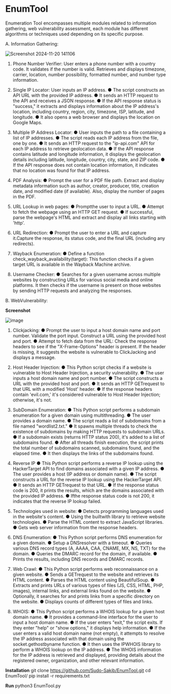# EnumTool
Enumeration Tool encompasses multiple modules related to information gathering, web vulnerability assessment, each module has different algorithms or techniques used depending on its specific purpose.

A. Information Gathering:

![Screenshot 2024-11-20 141106](https://github.com/user-attachments/assets/7d41f77a-1055-4ef2-a4db-c798ec181f0a)

 1. Phone Number Verifier:
    User enters a phone number with a country code.
    It validates if the number is valid.
    Retrieves and displays timezone, carrier, location, number possibility, formatted number, and number type information.
 
 2. Single IP Locator:
    User inputs an IP address.
   ● The script constructs an API URL with the provided IP address.
   ● It sends an HTTP request to the API and receives a JSON response.
   ● If the API response status is "success," it extracts and displays information about the IP address's location, including country, region, city, timezone,          ISP, latitude, and longitude.
   ● It also opens a web browser and displays the location on Google Maps.
 
 3. Multiple IP Address Locator:
   ● User inputs the path to a file containing a list of IP addresses.
   ● The script reads each IP address from the file, one by one.
   ● It sends an HTTP request to the "ip-api.com" API for each IP address to retrieve geolocation data.
   ● If the API response contains latitude and longitude information, it displays the geolocation details including latitude, longitude, country, city, state, and      ZIP code.
   ● If the API response does not contain location information, it indicates that no location was found for that IP address.
 
 4. PDF Analysis:
   ● Prompt the user for a PDF file path. Extract and display metadata information such as author, creator, producer, title, creation date, and modified date (if available). Also, display the number of pages in the PDF.
 
 6. URL Lookup in web pages:
   ● Promptthe user to input a URL.
   ● Attempt to fetch the webpage using an HTTP GET request.
   ● If successful, parse the webpage's HTML and extract and display all links starting with 'http'.
 
 7. URL Redirection:
   ● Prompt the user to enter a URL and capture it.Capture the response, its status code, and the final URL (including any redirects).
 
 8. Wayback Enumeration:
   ● Define a function check_wayback_availability(target): This function checks if a given target URL is available in the Wayback Machine archive.

 9. Username Checker:
 ● Searches for a given username across multiple websites by constructing URLs for various social media and online platforms. It then checks if the username is       present on those websites by sending HTTP requests and analyzing the responses.
 
B. WebVulnerability:

**Screenshot**

![image](https://github.com/user-attachments/assets/50180c7b-2f7f-4f0f-b5b7-9796722aa532)

 1. Clickjacking:
   ● Prompt the user to input a host domain name and port number. Validate the port input. Construct a URL using the provided host and port.
   ● Attempt to fetch data from the URL: Check the response headers to see if the "X-Frame-Options" header is present. If the header is missing, it suggests the       website is vulnerable to ClickJacking and displays a message.
 
 2. Host Header Injection:
   ● This Python script checks if a website is vulnerable to Host Header Injection, a security vulnerability.
   ● The user inputs a host domain name and port number.
   ● The script constructs a URL with the provided host and port.
   ● It sends an HTTP GETrequest to that URL with a modified 'Host' header.
   ● If the response headers contain 'evil.com,' it's considered vulnerable to Host Header Injection; otherwise, it's not.
 
 3. SubDomain Enumeration:
   ● This Python script performs a subdomain enumeration for a given domain using multithreading.
   ● The user provides a domain name.
   ● The script reads a list of subdomains from a file named "wordlist2.txt."
   ● It spawns multiple threads to check the existence of subdomains by making HTTP requests to subdomain URLs.
   ● If a subdomain exists (returns HTTP status 200), it's added to a list of subdomains found.
   ● After all threads finish execution, the script prints the total number of subdomains scanned, subdomains found, and the elapsed time.
   ● It then displays the links of the subdomains found.
 
 4. Reverse IP
   ● This Python script performs a reverse IP lookup using the HackerTarget API to find domains associated with a given IP address.
   ● The user provides a host (IP address or domain name).
   ● The script constructs a URL for the reverse IP lookup using the HackerTarget API.
   ● It sends an HTTP GETrequest to that URL.
   ● If the response status code is 200, it prints the results, which are the domains associated with the provided IP address.
   ● Ifthe response status code is not 200, it indicates that the reverse IP lookup failed.
 
 5. Technologies used in website:
   ● Detects programming languages used in the website's content.
   ● Using the builtwith library to retrieve website technologies.
   ● Parse the HTML content to extract JavaScript libraries.
   ● Gets web server information from the response headers.
 
 6. DNS Enumeration:
   ● This Python script performs DNS enumeration for a given domain.
   ● Setup a DNSresolver with a timeout.
   ● Queries various DNS record types (A, AAAA, CAA, CNAME, MX, NS, TXT) for the domain.
   ● Queries the DMARC record for the domain, if available.
   ● Prints the results, including DNS records and DMARC records.
 
 7. Web Crawl:
   ● This Python script performs web reconnaissance on a given website.
   ● Sends a GETrequest to the website and retrieves its HTML content.
   ● Parses the HTML content using BeautifulSoup.
   ● Extracts and prints URLs of various types of files (JS, CSS, HTML, PHP, images), internal links, and external links found on the website.
   ● Optionally, it searches for and prints links from a specific directory on the website.
   ● Displays counts of different types of files and links.
 
 8. WHOIS:
   ● This Python script performs a WHOIS lookup for a given host domain name.
   ● It provides a command-line interface for the user to input a host domain name.
   ● If the user enters "exit," the script exits. If they enter "help" or "show options," it displays help information.
   ● If the user enters a valid host domain name (not empty), it attempts to resolve the IP address associated with that domain using the socket.gethostbyname           function.
   ● It then uses the IPWHOIS library to perform a WHOIS lookup on the IP address.
   ● The WHOIS information for the IP address is retrieved and displayed, providing details about the registered owner, organization, and other relevant                 information.

**Installation**
git clone https://github.com/Sudo-Sakib/EnumTool.git
cd EnumTool/
pip install -r requirements.txt

**Run**
python3 EnumTool.py


